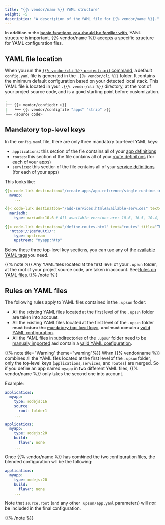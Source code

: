 ```yaml
---
title: "{{% vendor/name %}} YAML structure"
weight: -5
description: "A description of the YAML file for {{% vendor/name %}}."
---
```


In addition to the [basic functions you should be familiar with](/learn/overview/yaml/what-is-yaml.md), YAML structure is important.
{{% vendor/name %}} accepts a specific structure for YAML configuration files.

## YAML file location

When you run the [`{{% vendor/cli %}} project:init` command](/get-started/here/configure/_index.md), a default ``config.yaml`` file is generated in the `.{{% vendor/cli %}}` folder. It contains the minimum default configuration based on your detected local stack.
This YAML file is located in your ``.{{% vendor/cli %}}`` directory, at the root of your project source code, and is a good starting point before customization.

```bash
.
├── {{< vendor/configdir >}}
|   └── {{< vendor/configfile "apps" "strip" >}}
└── <source code>
```
## Mandatory top-level keys
In the ``config.yaml`` file, there are only three mandatory top-level YAML keys:
- ``applications``: this section of the file contains all of your [app definitions](/create-apps/app-reference/single-runtime-image)
- ``routes``: this section of the file contains all of your [route definitions](/define-routes) (for each of your apps)
- ``services``: this section of the file contains all of your [service definitions](/add-services) (for each of your apps)

This looks like:
```yaml {location="apps"}
{{< code-link destination="/create-apps/app-reference/single-runtime-image.html" text="applications" title="Complete list of all available properties" >}}:
  myapp:
    ...

{{< code-link destination="/add-services.html#available-services" text="services" title="Click to see the complete list of all available services" >}}:
  mariadb:
    type: mariadb:10.6 # All available versions are: 10.6, 10.5, 10.4, 10.3

{{< code-link destination="/define-routes.html" text="routes" title="The routes of the project. Each route describes how an incoming URL is going to be processed by {{% vendor/name %}} (Staging). Click for more information." >}}:
  "https://{default}/":
    type: upstream
    upstream: "myapp:http"
```

Below these three top-level key sections, you can use any of the [available YAML tags](/learn/overview/yaml/platform-yaml-tags.md) you need.

{{% note %}}
Any YAML files located at the first level of your ``.upsun`` folder, at the root of your project source code, are taken in account. See [Rules on YAML files](#rules-on-yaml-files).
{{% /note %}}

## Rules on YAML files
The following rules apply to YAML files contained in the ``.upsun`` folder:

- All the existing YAML files located at the first level of the ``.upsun`` folder are taken into account.
- All the existing YAML files located at the first level of the ``.upsun`` folder must feature the [mandatory top-level keys](#mandatory-top-level-keys), and must contain a [valid YAML configuration](/create-apps/app-reference/single-runtime-image.md).
- All the YAML files in subdirectories of the ``.upsun`` folder need to be [manually imported](/learn/overview/yaml/platform-yaml-tags.md#include) and contain a [valid YAML configuration](/create-apps/app-reference/single-runtime-image.md).

{{% note title="Warning" theme="warning"%}}
When {{% vendor/name %}} combines all the YAML files located at the first level of the ``.upsun`` folder, only the top-level keys (`applications`, `services`, and `routes`) are merged. So if you define an app named ``myapp`` in two different YAML files, {{% vendor/name %}} only takes the second one into account.

Example:
```yaml {location=".upsun/app.yaml"}
applications:
  myapp:
    type: nodejs:16
    source:
      root: folder1
    ...
```

```yaml {location=".upsun/app-bis.yaml"}
applications:
  myapp:
    type: nodejs:20
    build:
      flavor: none
    ...
```

Once {{% vendor/name %}} has combined the two configuration files,
the blended configuration will be the following:
```yaml {location="YAML config result"}
applications:
  myapp:
    type: nodejs:20
    build:
      flavor: none
    ...
```

Note that ``source.root`` (and any other `.upsun/app.yaml` parameters) will *not* be included in the final configuration.

{{% /note %}}
